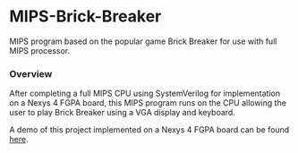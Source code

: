# MIPS-Brick-Breaker
MIPS program based on the popular game Brick Breaker for use with full MIPS processor.

### Overview

After completing a full MIPS CPU using SystemVerilog for implementation on a Nexys 4 FGPA board, this MIPS program runs on the CPU allowing the user to play Brick Breaker using a VGA display and keyboard.

A demo of this project implemented on a Nexys 4 FGPA board can be found [here](https://youtu.be/_AKf7FA96K0).
